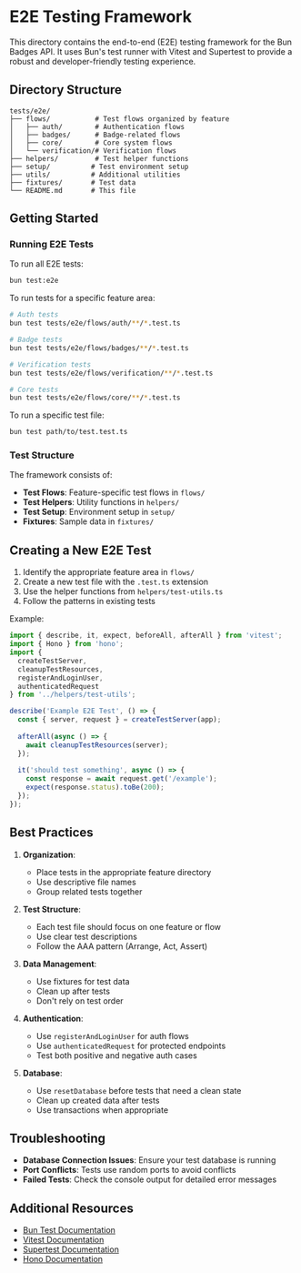 # E2E Testing Framework

This directory contains the end-to-end (E2E) testing framework for the Bun Badges API. It uses Bun's test runner with Vitest and Supertest to provide a robust and developer-friendly testing experience.

## Directory Structure

```
tests/e2e/
├── flows/           # Test flows organized by feature
│   ├── auth/        # Authentication flows
│   ├── badges/      # Badge-related flows
│   ├── core/        # Core system flows
│   └── verification/# Verification flows
├── helpers/         # Test helper functions
├── setup/          # Test environment setup
├── utils/          # Additional utilities
├── fixtures/       # Test data
└── README.md       # This file
```

## Getting Started

### Running E2E Tests

To run all E2E tests:
```bash
bun test:e2e
```

To run tests for a specific feature area:
```bash
# Auth tests
bun test tests/e2e/flows/auth/**/*.test.ts

# Badge tests
bun test tests/e2e/flows/badges/**/*.test.ts

# Verification tests
bun test tests/e2e/flows/verification/**/*.test.ts

# Core tests
bun test tests/e2e/flows/core/**/*.test.ts
```

To run a specific test file:
```bash
bun test path/to/test.test.ts
```

### Test Structure

The framework consists of:
- **Test Flows**: Feature-specific test flows in `flows/`
- **Test Helpers**: Utility functions in `helpers/`
- **Test Setup**: Environment setup in `setup/`
- **Fixtures**: Sample data in `fixtures/`

## Creating a New E2E Test

1. Identify the appropriate feature area in `flows/`
2. Create a new test file with the `.test.ts` extension
3. Use the helper functions from `helpers/test-utils.ts`
4. Follow the patterns in existing tests

Example:
```typescript
import { describe, it, expect, beforeAll, afterAll } from 'vitest';
import { Hono } from 'hono';
import {
  createTestServer,
  cleanupTestResources,
  registerAndLoginUser,
  authenticatedRequest
} from '../helpers/test-utils';

describe('Example E2E Test', () => {
  const { server, request } = createTestServer(app);
  
  afterAll(async () => {
    await cleanupTestResources(server);
  });
  
  it('should test something', async () => {
    const response = await request.get('/example');
    expect(response.status).toBe(200);
  });
});
```

## Best Practices

1. **Organization**:
   - Place tests in the appropriate feature directory
   - Use descriptive file names
   - Group related tests together

2. **Test Structure**:
   - Each test file should focus on one feature or flow
   - Use clear test descriptions
   - Follow the AAA pattern (Arrange, Act, Assert)

3. **Data Management**:
   - Use fixtures for test data
   - Clean up after tests
   - Don't rely on test order

4. **Authentication**:
   - Use `registerAndLoginUser` for auth flows
   - Use `authenticatedRequest` for protected endpoints
   - Test both positive and negative auth cases

5. **Database**:
   - Use `resetDatabase` before tests that need a clean state
   - Clean up created data after tests
   - Use transactions when appropriate

## Troubleshooting

- **Database Connection Issues**: Ensure your test database is running
- **Port Conflicts**: Tests use random ports to avoid conflicts
- **Failed Tests**: Check the console output for detailed error messages

## Additional Resources

- [Bun Test Documentation](https://bun.sh/docs/cli/test)
- [Vitest Documentation](https://vitest.dev/)
- [Supertest Documentation](https://github.com/ladjs/supertest)
- [Hono Documentation](https://hono.dev/) 